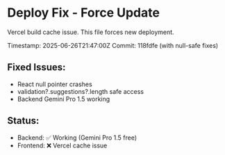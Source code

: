 # Deploy Fix - Force Update

Vercel build cache issue. This file forces new deployment.

Timestamp: 2025-06-26T21:47:00Z
Commit: 118fdfe (with null-safe fixes)

## Fixed Issues:
- React null pointer crashes  
- validation?.suggestions?.length safe access
- Backend Gemini Pro 1.5 working

## Status:
- Backend: ✅ Working (Gemini Pro 1.5 free)
- Frontend: ❌ Vercel cache issue